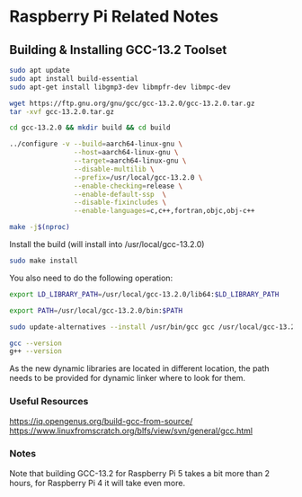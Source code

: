 
# Raspberry Pi Related Notes

## Building & Installing GCC-13.2 Toolset

```sh
sudo apt update
sudo apt install build-essential
sudo apt-get install libgmp3-dev libmpfr-dev libmpc-dev
```

```sh
wget https://ftp.gnu.org/gnu/gcc/gcc-13.2.0/gcc-13.2.0.tar.gz
tar -xvf gcc-13.2.0.tar.gz
```

```sh
cd gcc-13.2.0 && mkdir build && cd build
```

```sh
../configure -v --build=aarch64-linux-gnu \
				--host=aarch64-linux-gnu \
				--target=aarch64-linux-gnu \
				--disable-multilib \
				--prefix=/usr/local/gcc-13.2.0 \
				--enable-checking=release \
				--enable-default-ssp  \
				--disable-fixincludes \
				--enable-languages=c,c++,fortran,objc,obj-c++
```

```sh
make -j$(nproc)
```

Install the build (will install into /usr/local/gcc-13.2.0)

```sh
sudo make install 
```

You also need to do the following operation:

```sh
export LD_LIBRARY_PATH=/usr/local/gcc-13.2.0/lib64:$LD_LIBRARY_PATH
```

```sh
export PATH=/usr/local/gcc-13.2.0/bin:$PATH
```

```sh
sudo update-alternatives --install /usr/bin/gcc gcc /usr/local/gcc-13.2.0/bin/gcc 60 --slave /usr/bin/g++ g++ /usr/local/gcc-13.2.0/bin/g++
```

```sh
gcc --version
g++ --version
```


As the new dynamic libraries are located in different location, the path needs to be provided for dynamic linker where to look for them.

### Useful Resources

https://iq.opengenus.org/build-gcc-from-source/
https://www.linuxfromscratch.org/blfs/view/svn/general/gcc.html

### Notes

Note that building GCC-13.2 for Raspberry Pi 5 takes a bit more than 2 hours, for Raspberry Pi 4 it will take even more.
